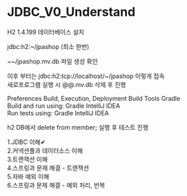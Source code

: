 # JDBC_V0_Understand

H2 1.4.199 데이터베이스 설치

jdbc:h2:~/jpashop (최소 한번)

~~/jpashop.mv.db 파일 생성 확인

이후 부터는 jdbc:h2:tcp://localhost/~/jpashop 이렇게 접속<br>
새로프로그램 실행 시 @@.mv.db 삭제 후 진행<br>





Preferences Build, Execution, Deployment Build Tools Gradle<br>
Build and run using: Gradle IntelliJ IDEA<br>
Run tests using: Gradle IntelliJ IDEA<br>

h2 DB에서 delete from member; 실행 후 테스트 진행<br>

1.JDBC 이해✔<br>
2.커넥션풀과 데이터소스 이해<br>
3.트랜잭션 이해<br>
4.스프링과 문제 해결 - 트랜잭션<br>
5.자바 예외 이해<br>
6.스프링과 문제 해결 - 예외 처리, 반복<br>
